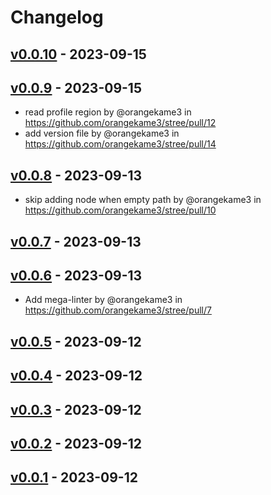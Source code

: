 # Changelog

## [v0.0.10](https://github.com/orangekame3/stree/compare/v0.0.9...v0.0.10) - 2023-09-15

## [v0.0.9](https://github.com/orangekame3/stree/compare/v0.0.8...v0.0.9) - 2023-09-15

- read profile region by @orangekame3 in <https://github.com/orangekame3/stree/pull/12>
- add version file by @orangekame3 in <https://github.com/orangekame3/stree/pull/14>

## [v0.0.8](https://github.com/orangekame3/stree/compare/v0.0.7...v0.0.8) - 2023-09-13

- skip adding node when empty path by @orangekame3 in <https://github.com/orangekame3/stree/pull/10>

## [v0.0.7](https://github.com/orangekame3/stree/compare/v0.0.6...v0.0.7) - 2023-09-13

## [v0.0.6](https://github.com/orangekame3/stree/compare/v0.0.5...v0.0.6) - 2023-09-13

- Add mega-linter by @orangekame3 in <https://github.com/orangekame3/stree/pull/7>

## [v0.0.5](https://github.com/orangekame3/stree/compare/v0.0.4...v0.0.5) - 2023-09-12

## [v0.0.4](https://github.com/orangekame3/stree/compare/v0.0.3...v0.0.4) - 2023-09-12

## [v0.0.3](https://github.com/orangekame3/stree/compare/v0.0.2...v0.0.3) - 2023-09-12

## [v0.0.2](https://github.com/orangekame3/stree/compare/v0.0.1...v0.0.2) - 2023-09-12

## [v0.0.1](https://github.com/orangekame3/stree/commits/v0.0.1) - 2023-09-12
